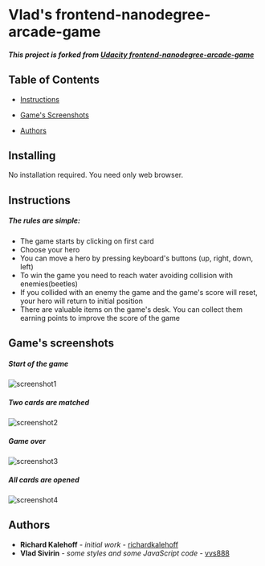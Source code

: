 Vlad's frontend-nanodegree-arcade-game
===============================

##### This project is forked from [**Udacity frontend-nanodegree-arcade-game**](https://github.com/udacity/frontend-nanodegree-arcade-game)

## Table of Contents

* [Instructions](#instructions)

* [Game's Screenshots](#screenshots)

* [Authors](#authors)

## Installing

No installation required. You need only web browser.

## Instructions

##### The rules are simple:

* The game starts by clicking on first card
* Choose your hero
* You can move a hero by pressing keyboard's buttons (up, right, down, left)
* To win the game you need to reach water avoiding collision with enemies(beetles)
* If you collided with an enemy the game and the game's score will reset, your hero will return to initial position
* There are valuable items on the game's desk. You can collect them earning points to improve the score of the game

## Game's screenshots

##### Start of the game

![screenshot1](img/1.jpg)

##### Two cards are matched

![screenshot2](img/2.jpg)

##### Game over

![screenshot3](img/3.jpg)

##### All cards are opened

![screenshot4](img/4.jpg)

## Authors

* **Richard Kalehoff** _- initial work -_ [richardkalehoff](https://github.com/richardkalehoff)
* **Vlad Sivirin** _- some styles and some JavaScript code -_ [vvs888](https://github.com/vvs888)
